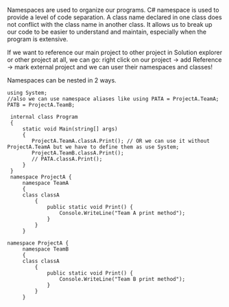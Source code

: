 Namespaces are used to organize our programs.
C# namespace is used to provide a level of code separation. A class name declared in one class does not conflict with the class name in another class. It allows us to break up our code to be easier to understand and maintain, especially when the program is extensive.

If we want to reference our main project to other project in Solution explorer or other project at all, we can go:
right click on our project -> add Reference -> mark external project and we can user their namespaces and classes!

Namespaces can be nested in 2 ways.

```
using System;
//also we can use namespace aliases like using PATA = ProjectA.TeamA;
PATB = ProjectA.TeamB;

 internal class Program
 {
     static void Main(string[] args)
     {
        ProjectA.TeamA.classA.Print(); // OR we can use it without ProjectA.TeamA but we have to define them as use System;
        ProjectA.TeamB.classA.Print();
        // PATA.classA.Print();
     }
 }
 namespace ProjectA {
     namespace TeamA
     {   
     class classA 
         {
             public static void Print() {
                 Console.WriteLine("Team A print method");  
             }
         }
     }

namespace ProjectA {
     namespace TeamB
     {   
     class classA 
         {
             public static void Print() {
                 Console.WriteLine("Team B print method");  
             }
         }
     }
```
